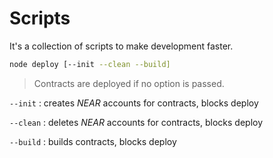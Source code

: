 # Scripts

It's a collection of scripts to make development faster.

```bash
node deploy [--init --clean --build]
```

> Contracts are deployed if no option is passed.

`--init` : creates _NEAR_ accounts for contracts, blocks deploy

`--clean` : deletes _NEAR_ accounts for contracts, blocks deploy

`--build` : builds contracts, blocks deploy

